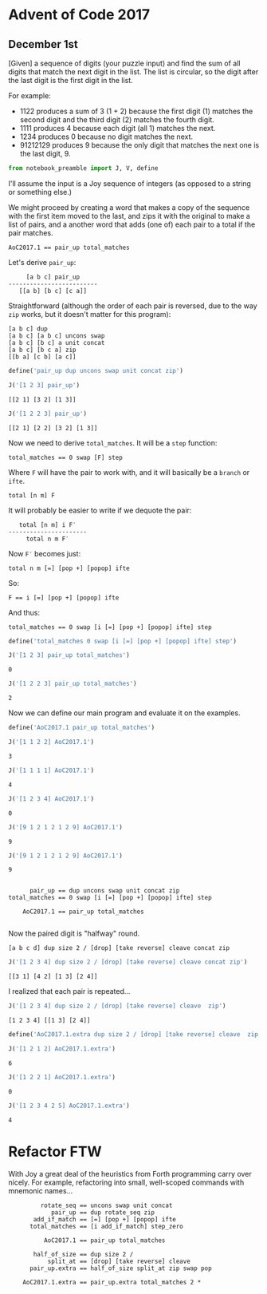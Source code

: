 # Advent of Code 2017

## December 1st

\[Given\] a sequence of digits (your puzzle input) and find the sum of all digits that match the next digit in the list. The list is circular, so the digit after the last digit is the first digit in the list.

For example:

* 1122 produces a sum of 3 (1 + 2) because the first digit (1) matches the second digit and the third digit (2) matches the fourth digit.
* 1111 produces 4 because each digit (all 1) matches the next.
* 1234 produces 0 because no digit matches the next.
* 91212129 produces 9 because the only digit that matches the next one is the last digit, 9.


```python
from notebook_preamble import J, V, define
```

I'll assume the input is a Joy sequence of integers (as opposed to a string or something else.)

We might proceed by creating a word that makes a copy of the sequence with the first item moved to the last, and zips it with the original to make a list of pairs, and a another word that adds (one of) each pair to a total if the pair matches.

    AoC2017.1 == pair_up total_matches

Let's derive `pair_up`:

         [a b c] pair_up
    -------------------------
       [[a b] [b c] [c a]]


Straightforward (although the order of each pair is reversed, due to the way `zip` works, but it doesn't matter for this program):

    [a b c] dup
    [a b c] [a b c] uncons swap
    [a b c] [b c] a unit concat
    [a b c] [b c a] zip
    [[b a] [c b] [a c]]


```python
define('pair_up dup uncons swap unit concat zip')
```


```python
J('[1 2 3] pair_up')
```

    [[2 1] [3 2] [1 3]]



```python
J('[1 2 2 3] pair_up')
```

    [[2 1] [2 2] [3 2] [1 3]]


Now we need to derive `total_matches`.  It will be a `step` function:

    total_matches == 0 swap [F] step

Where `F` will have the pair to work with, and it will basically be a `branch` or `ifte`.

    total [n m] F

It will probably be easier to write if we dequote the pair:

       total [n m] i F′
    ----------------------
         total n m F′

Now `F′` becomes just:

    total n m [=] [pop +] [popop] ifte

So:

    F == i [=] [pop +] [popop] ifte

And thus:

    total_matches == 0 swap [i [=] [pop +] [popop] ifte] step


```python
define('total_matches 0 swap [i [=] [pop +] [popop] ifte] step')
```


```python
J('[1 2 3] pair_up total_matches')
```

    0



```python
J('[1 2 2 3] pair_up total_matches')
```

    2


Now we can define our main program and evaluate it on the examples.


```python
define('AoC2017.1 pair_up total_matches')
```


```python
J('[1 1 2 2] AoC2017.1')
```

    3



```python
J('[1 1 1 1] AoC2017.1')
```

    4



```python
J('[1 2 3 4] AoC2017.1')
```

    0



```python
J('[9 1 2 1 2 1 2 9] AoC2017.1')
```

    9



```python
J('[9 1 2 1 2 1 2 9] AoC2017.1')
```

    9


          pair_up == dup uncons swap unit concat zip
    total_matches == 0 swap [i [=] [pop +] [popop] ifte] step

        AoC2017.1 == pair_up total_matches


```python

```

Now the paired digit is "halfway" round.

    [a b c d] dup size 2 / [drop] [take reverse] cleave concat zip


```python
J('[1 2 3 4] dup size 2 / [drop] [take reverse] cleave concat zip')
```

    [[3 1] [4 2] [1 3] [2 4]]


I realized that each pair is repeated...


```python
J('[1 2 3 4] dup size 2 / [drop] [take reverse] cleave  zip')
```

    [1 2 3 4] [[1 3] [2 4]]



```python
define('AoC2017.1.extra dup size 2 / [drop] [take reverse] cleave  zip swap pop total_matches 2 *')
```


```python
J('[1 2 1 2] AoC2017.1.extra')
```

    6



```python
J('[1 2 2 1] AoC2017.1.extra')
```

    0



```python
J('[1 2 3 4 2 5] AoC2017.1.extra')
```

    4


# Refactor FTW

With Joy a great deal of the heuristics from Forth programming carry over nicely.  For example, refactoring into small, well-scoped commands with mnemonic names...

             rotate_seq == uncons swap unit concat
                pair_up == dup rotate_seq zip
           add_if_match == [=] [pop +] [popop] ifte
          total_matches == [i add_if_match] step_zero

              AoC2017.1 == pair_up total_matches

           half_of_size == dup size 2 /
               split_at == [drop] [take reverse] cleave
          pair_up.extra == half_of_size split_at zip swap pop

        AoC2017.1.extra == pair_up.extra total_matches 2 *

